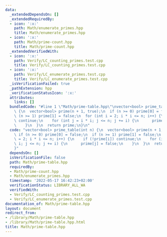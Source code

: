 ```yaml
---
data:
  _extendedDependsOn: []
  _extendedRequiredBy:
  - icon: ':x:'
    path: Math/enumerate_primes.hpp
    title: Math/enumerate_primes.hpp
  - icon: ':x:'
    path: Math/prime-count.hpp
    title: Math/prime-count.hpp
  _extendedVerifiedWith:
  - icon: ':x:'
    path: Verify/LC_counting_primes.test.cpp
    title: Verify/LC_counting_primes.test.cpp
  - icon: ':x:'
    path: Verify/LC_enumerate_primes.test.cpp
    title: Verify/LC_enumerate_primes.test.cpp
  _isVerificationFailed: true
  _pathExtension: hpp
  _verificationStatusIcon: ':x:'
  attributes:
    links: []
  bundledCode: "#line 1 \"Math/prime-table.hpp\"\nvector<bool> prime_table(int n)\
    \ {\n  vector<bool> prime(n + 1, true);\n  if (n >= 0) prime[0] = false;\n  if\
    \ (n >= 1) prime[1] = false;\n  for (int i = 2; i * i <= n; i++) {\n    if (!prime[i])\
    \ continue;\n    for (int j = i * i; j <= n; j += i) {\n      prime[j] = false;\n\
    \    }\n  }\n  return prime;\n}\n"
  code: "vector<bool> prime_table(int n) {\n  vector<bool> prime(n + 1, true);\n \
    \ if (n >= 0) prime[0] = false;\n  if (n >= 1) prime[1] = false;\n  for (int i\
    \ = 2; i * i <= n; i++) {\n    if (!prime[i]) continue;\n    for (int j = i *\
    \ i; j <= n; j += i) {\n      prime[j] = false;\n    }\n  }\n  return prime;\n\
    }"
  dependsOn: []
  isVerificationFile: false
  path: Math/prime-table.hpp
  requiredBy:
  - Math/prime-count.hpp
  - Math/enumerate_primes.hpp
  timestamp: '2022-05-17 16:42:23+02:00'
  verificationStatus: LIBRARY_ALL_WA
  verifiedWith:
  - Verify/LC_counting_primes.test.cpp
  - Verify/LC_enumerate_primes.test.cpp
documentation_of: Math/prime-table.hpp
layout: document
redirect_from:
- /library/Math/prime-table.hpp
- /library/Math/prime-table.hpp.html
title: Math/prime-table.hpp
---
```

